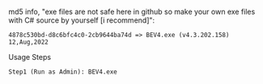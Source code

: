md5 info, "exe files are not safe here in github so make your own exe files with C# source by yourself [i recommend]":
     
    
      
    4878c530bd-d8c6bfc4c0-2cb9644ba74d => BEV4.exe (v4.3.202.158) 12,Aug,2022
    

Usage Steps

    Step1 (Run as Admin): BEV4.exe  

   

